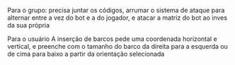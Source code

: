 Para o grupo:
precisa juntar os códigos, arrumar o sistema de ataque para alternar entre a vez do bot e a do jogador, e atacar a matriz do bot ao inves da sua própria

Para o usuário
A inserção de barcos pede uma coordenada horizontal e vertical, e preenche com o tamanho do barco da direita para a esquerda ou de cima para baixo a partir da orientação selecionada
